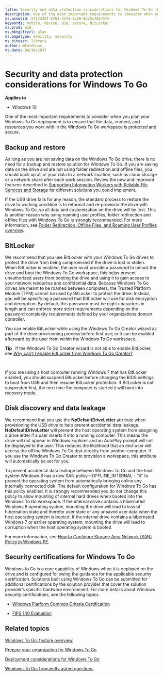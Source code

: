 ```yaml
---
title: Security and data protection considerations for Windows To Go (Windows 10)
description: One of the most important requirements to consider when you plan your Windows To Go deployment is to ensure that the data, content, and resources you work with in the Windows To Go workspace is protected and secure.
ms.assetid: 5f27339f-6761-44f4-8c29-9a25cf8e75fe
keywords: mobile, device, USB, secure, BitLocker
ms.prod: w10
ms.mktglfcycl: plan
ms.pagetype: mobility, security
ms.sitesec: library
author: mtniehaus
ms.date: 04/19/2017
---
```


# Security and data protection considerations for Windows To Go


**Applies to**

-   Windows 10

One of the most important requirements to consider when you plan your Windows To Go deployment is to ensure that the data, content, and resources you work with in the Windows To Go workspace is protected and secure.

## Backup and restore


As long as you are not saving data on the Windows To Go drive, there is no need for a backup and restore solution for Windows To Go. If you are saving data on the drive and are not using folder redirection and offline files, you should back up all of your data to a network location, such as cloud storage or a network share after each work session. Review the new and improved features described in [Supporting Information Workers with Reliable File Services and Storage](https://go.microsoft.com/fwlink/p/?LinkId=619102) for different solutions you could implement.

If the USB drive fails for any reason, the standard process to restore the drive to working condition is to reformat and re-provision the drive with Windows To Go, so all data and customization on the drive will be lost. This is another reason why using roaming user profiles, folder redirection and offline files with Windows To Go is strongly recommended. For more information, see [Folder Redirection, Offline Files, and Roaming User Profiles overview](https://go.microsoft.com/fwlink/p/?LinkId=618924).

## BitLocker


We recommend that you use BitLocker with your Windows To Go drives to protect the drive from being compromised if the drive is lost or stolen. When BitLocker is enabled, the user must provide a password to unlock the drive and boot the Windows To Go workspace, this helps prevent unauthorized users from booting the drive and using it to gain access to your network resources and confidential data. Because Windows To Go drives are meant to be roamed between computers, the Trusted Platform Module (TPM) cannot be used by BitLocker to protect the drive. Instead, you will be specifying a password that BitLocker will use for disk encryption and decryption. By default, this password must be eight characters in length and can enforce more strict requirements depending on the password complexity requirements defined by your organizations domain controller.

You can enable BitLocker while using the Windows To Go Creator wizard as part of the drive provisioning process before first use; or it can be enabled afterward by the user from within the Windows To Go workspace.

**Tip**  
If the Windows To Go Creator wizard is not able to enable BitLocker, see [Why can't I enable BitLocker from Windows To Go Creator?](windows-to-go-frequently-asked-questions.md#wtg-faq-blfail)

 

If you are using a host computer running Windows 7 that has BitLocker enabled, you should suspend BitLocker before changing the BIOS settings to boot from USB and then resume BitLocker protection. If BitLocker is not suspended first, the next time the computer is started it will boot into recovery mode.

## Disk discovery and data leakage


We recommend that you use the **NoDefaultDriveLetter** attribute when provisioning the USB drive to help prevent accidental data leakage. **NoDefaultDriveLetter** will prevent the host operating system from assigning a drive letter if a user inserts it into a running computer. This means the drive will not appear in Windows Explorer and an AutoPlay prompt will not be displayed to the user. This reduces the likelihood that an end-user will access the offline Windows To Go disk directly from another computer. If you use the Windows To Go Creator to provision a workspace, this attribute will automatically be set for you.

To prevent accidental data leakage between Windows To Go and the host system Windows 8 has a new SAN policy—OFFLINE\_INTERNAL - “4” to prevent the operating system from automatically bringing online any internally connected disk. The default configuration for Windows To Go has this policy enabled. It is strongly recommended you do not change this policy to allow mounting of internal hard drives when booted into the Windows To Go workspace. If the internal drive contains a hibernated Windows 8 operating system, mounting the drive will lead to loss of hibernation state and therefor user state or any unsaved user data when the host operating system is booted. If the internal drive contains a hibernated Windows 7 or earlier operating system, mounting the drive will lead to corruption when the host operating system is booted.

For more information, see [How to Configure Storage Area Network (SAN) Policy in Windows PE](https://go.microsoft.com/fwlink/p/?LinkId=619103).

## Security certifications for Windows To Go


Windows to Go is a core capability of Windows when it is deployed on the drive and is configured following the guidance for the applicable security certification. Solutions built using Windows To Go can be submitted for additional certifications by the solution provider that cover the solution provider’s specific hardware environment. For more details about Windows security certifications, see the following topics.

-   [Windows Platform Common Criteria Certification](https://go.microsoft.com/fwlink/p/?LinkId=619104)

-   [FIPS 140 Evaluation](https://go.microsoft.com/fwlink/p/?LinkId=619107)

## Related topics


[Windows To Go: feature overview](windows-to-go-overview.md)

[Prepare your organization for Windows To Go](prepare-your-organization-for-windows-to-go.md)

[Deployment considerations for Windows To Go](deployment-considerations-for-windows-to-go.md)

[Windows To Go: frequently asked questions](windows-to-go-frequently-asked-questions.md)

 

 





